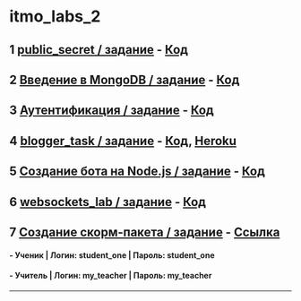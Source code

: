 # itmo_labs_2
## 1 [public_secret / задание](https://kodaktor.ru/g/public09092019) - [Код](https://github.com/EkaterinaEliseeva/itmo-nodejs/tree/master/secret)

## 2 [Введение в MongoDB / задание](https://kodaktor.ru/g/08112019) - [Код](https://github.com/EkaterinaEliseeva/exp-mongo)

## 3 [Аутентификация / задание](http://kodaktor.ru/sessions2019/2) - [Код](https://github.com/EkaterinaEliseeva/auth-task)

## 4 [blogger_task / задание](https://kodaktor.ru/blogger_task) - [Код](https://github.com/EkaterinaEliseeva/blog), [Heroku](http://blogpost-api.herokuapp.com)

## 5 [Создание бота на Node.js  / задание](https://kodaktor.ru/g/bots) - [Код](https://github.com/EkaterinaEliseeva/node-vk-bot)

## 6 [websockets_lab / задание](https://kodaktor.ru/g/websockets_lab) - [Код](https://github.com/elkate/chat)

## 7 [Создание скорм-пакета / задание](https://kodaktor.ru/scorm) - [Ссылка](https://elkate.moodlecloud.com/)

#### - Ученик | Логин: student_one | Пароль: student_one
#### - Учитель | Логин: my_teacher | Пароль: my_teacher
_________________________________________________
